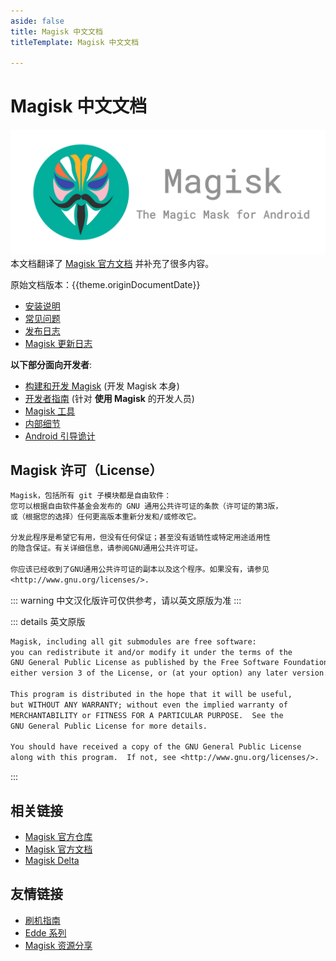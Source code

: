 ```yaml
---
aside: false
title: Magisk 中文文档
titleTemplate: Magisk 中文文档

---
```


<script setup>
import { useData } from 'vitepress'

const { theme } = useData()
</script>

# Magisk 中文文档 <Badge type="tip" text="由 Jesse205 翻译" /> <Badge type="warning" text="非官方" />

![logo](/images/logo.png)
本文档翻译了 [Magisk 官方文档](https://topjohnwu.github.io/Magisk/) 并补充了很多内容。

原始文档版本：{{theme.originDocumentDate}}

- [安装说明](install.md)
- [常见问题](faq.md)
- [发布日志](releases/)
- [Magisk  更新日志](changes.md)

__以下部分面向开发者__:

- [构建和开发 Magisk](build.md) (开发 Magisk 本身)
- [开发者指南](guides.md) (针对 __使用 Magisk__ 的开发人员)
- [Magisk 工具](tools.md)
- [内部细节](details.md)
- [Android 引导诡计](boot.md)

## Magisk 许可（License）<Badge type="tip" text="使用 百度翻译 汉化" />

``` txt
Magisk，包括所有 git 子模块都是自由软件：
您可以根据自由软件基金会发布的 GNU 通用公共许可证的条款（许可证的第3版，
或（根据您的选择）任何更高版本重新分发和/或修改它。

分发此程序是希望它有用，但没有任何保证；甚至没有适销性或特定用途适用性
的隐含保证。有关详细信息，请参阅GNU通用公共许可证。

你应该已经收到了GNU通用公共许可证的副本以及这个程序。如果没有，请参见
<http://www.gnu.org/licenses/>.
```

::: warning
中文汉化版许可仅供参考，请以英文原版为准
:::

::: details 英文原版

``` txt
Magisk, including all git submodules are free software:
you can redistribute it and/or modify it under the terms of the
GNU General Public License as published by the Free Software Foundation,
either version 3 of the License, or (at your option) any later version.

This program is distributed in the hope that it will be useful,
but WITHOUT ANY WARRANTY; without even the implied warranty of
MERCHANTABILITY or FITNESS FOR A PARTICULAR PURPOSE.  See the
GNU General Public License for more details.

You should have received a copy of the GNU General Public License
along with this program.  If not, see <http://www.gnu.org/licenses/>.
```

:::

## 相关链接

- [Magisk 官方仓库](https://github.com/topjohnwu/Magisk)
- [Magisk 官方文档](https://topjohnwu.github.io/Magisk/)
- [Magisk Delta](https://huskydg.github.io/magisk-files/)

## 友情链接

- [刷机指南](https://efadg.netlify.app/)
- [Edde 系列](https://jesse205.github.io/)
- [Magisk 资源分享](https://main.suchenqaq.club/)
